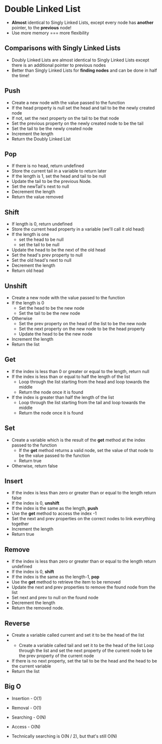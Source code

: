 # Double Linked List

* **Almost** identical to Singly Linked Lists, except every node has **another** pointer, to the **previous** node!
* Use more memory === more flexibility

## Comparisons with Singly Linked Lists

* Doubly Linked Lists are almost identical to Singly Linked Lists except there is an additional pointer to previous nodes
* Better than Singly Linked Lists for **finding nodes** and can be done in half the time!

## Push
* Create a new node with the value passed to the function
* If the head property is null set the head and tail to be the newly created node 
* If not, set the next property on the tail to be that node
* Set the previous property on the newly created node to be the tail
* Set the tail to be the newly created node
* Increment the length
* Return the Doubly Linked List

## Pop
* If there is no head, return undefined
* Store the current tail in a variable to return later
* If the length is 1, set the head and tail to be null
* Update the tail to be the previous Node.
* Set the newTail's next to null
* Decrement the length
* Return the value removed

## Shift
* If length is 0, return undefined
* Store the current head property in a variable (we'll call it old head)
* If the length is one
    * set the head to be null
    * set the tail to be null
* Update the head to be the next of the old head
* Set the head's prev property to null
* Set the old head's next to null
* Decrement the length
* Return old head

## Unshift
* Create a new node with the value passed to the function
* If the length is 0
    * Set the head to be the new node
    * Set the tail to be the new node
* Otherwise
    * Set the prev property on the head of the list to be the new node
    * Set the next property on the new node to be the head property 
    * Update the head to be the new node
* Increment the length
* Return the list

## Get
* If the index is less than 0 or greater or equal to the length, return null
* If the index is less than or equal to half the length of the list
    * Loop through the list starting from the head and loop towards the middle
    * Return the node once it is found
* If the index is greater than half the length of the list
    * L​oop through the list starting from the tail and loop towards the middle
    * Return the node once it is found

## Set
* Create a variable which is the result of the **get** method at the index passed to the function
    * If the **get** method returns a valid node, set the value of that node to be the value passed to the function
    * Return true
* Otherwise, return false

## Insert
* If the index is less than zero or greater than or equal to the length return false
* If the index is 0, **unshift**
* If the index is the same as the length, **push**
* Use the **get** method to access the index -1
* Set the next and prev properties on the correct nodes to link everything together
* Increment the length 
* Return true

## Remove
* If the index is less than zero or greater than or equal to the length return undefined
* If the index is 0, **shift**
* If the index is the same as the length-1, **pop**
* Use the **get** method to retrieve the item to be removed
* Update the next and prev properties to remove the found node from the list
* Set next and prev to null on the found node
* Decrement the length
* Return the removed node.

## Reverse
* Create a variable called current and set it to be the head of the list
* * Create a variable called tail and set it to be the head of the list
Loop through the list and set the next property of the current node to be the prev property of the current node
* If there is no next property, set the tail to be the head and the head to be the current variable
* Return the list

## Big O
* Insertion - O(1)
* Removal - O(1)
* Searching - O(N)
* Access - O(N)

* Technically searching is O(N / 2), but that's still O(N)
